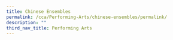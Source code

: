 ```yaml
---
title: Chinese Ensembles
permalink: /cca/Performing-Arts/chinese-ensembles/permalink/
description: ""
third_nav_title: Performing Arts
---
```

